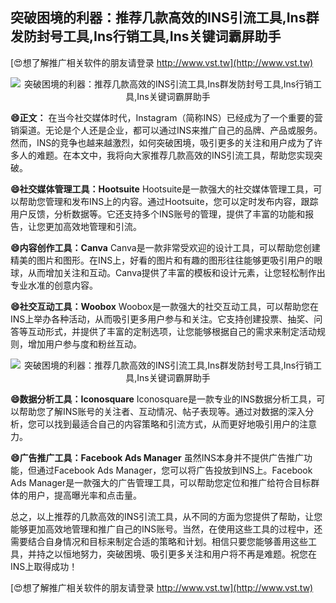 ## **突破困境的利器：推荐几款高效的INS引流工具,Ins群发防封号工具,Ins行销工具,Ins关键词霸屏助手**

[😍想了解推广相关软件的朋友请登录 http://www.vst.tw](http://www.vst.tw)

 <center><img src="https://vst.tw/MP4/tuiguang/png/1.png" alt="突破困境的利器：推荐几款高效的INS引流工具,Ins群发防封号工具,Ins行销工具,Ins关键词霸屏助手"></center>

**😄正文：**
在当今社交媒体时代，Instagram（简称INS）已经成为了一个重要的营销渠道。无论是个人还是企业，都可以通过INS来推广自己的品牌、产品或服务。然而，INS的竞争也越来越激烈，如何突破困境，吸引更多的关注和用户成为了许多人的难题。在本文中，我将向大家推荐几款高效的INS引流工具，帮助您实现突破。

**😄社交媒体管理工具：Hootsuite**
Hootsuite是一款强大的社交媒体管理工具，可以帮助您管理和发布INS上的内容。通过Hootsuite，您可以定时发布内容，跟踪用户反馈，分析数据等。它还支持多个INS账号的管理，提供了丰富的功能和报告，让您更加高效地管理和引流。

**😄内容创作工具：Canva**
Canva是一款非常受欢迎的设计工具，可以帮助您创建精美的图片和图形。在INS上，好看的图片和有趣的图形往往能够更吸引用户的眼球，从而增加关注和互动。Canva提供了丰富的模板和设计元素，让您轻松制作出专业水准的创意内容。

**😄社交互动工具：Woobox**
Woobox是一款强大的社交互动工具，可以帮助您在INS上举办各种活动，从而吸引更多用户参与和关注。它支持创建投票、抽奖、问答等互动形式，并提供了丰富的定制选项，让您能够根据自己的需求来制定活动规则，增加用户参与度和粉丝互动。

 <center><img src="https://vst.tw/MP4/tuiguang/png/1.png" alt="突破困境的利器：推荐几款高效的INS引流工具,Ins群发防封号工具,Ins行销工具,Ins关键词霸屏助手"></center>

**😄数据分析工具：Iconosquare**
Iconosquare是一款专业的INS数据分析工具，可以帮助您了解INS账号的关注者、互动情况、帖子表现等。通过对数据的深入分析，您可以找到最适合自己的内容策略和引流方式，从而更好地吸引用户的注意力。

**😄广告推广工具：Facebook Ads Manager**
虽然INS本身并不提供广告推广功能，但通过Facebook Ads Manager，您可以将广告投放到INS上。Facebook Ads Manager是一款强大的广告管理工具，可以帮助您定位和推广给符合目标群体的用户，提高曝光率和点击量。

总之，以上推荐的几款高效的INS引流工具，从不同的方面为您提供了帮助，让您能够更加高效地管理和推广自己的INS账号。当然，在使用这些工具的过程中，还需要结合自身情况和目标来制定合适的策略和计划。相信只要您能够善用这些工具，并持之以恒地努力，突破困境、吸引更多关注和用户将不再是难题。祝您在INS上取得成功！

[😍想了解推广相关软件的朋友请登录 http://www.vst.tw](http://www.vst.tw)



